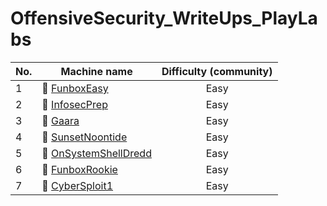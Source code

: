 # OffensiveSecurity_WriteUps_PlayLabs

| No.  | Machine name                                                                          |  Difficulty (community)  |
| ---- | ------------------------------------------------------------------------------------- | :-----------------------:|
| 1    | 📗 [FunboxEasy](../main/FunboxEasy-room/FunboxEasy-room.md)                           | Easy                     |
| 2    | 📗 [InfosecPrep](../main/InfosecPrep-room/InfosecPrep-room.md)                        | Easy                     |
| 3    | 📗 [Gaara](../main/Gaara-room/Gaara-room.md)                                          | Easy                     |
| 4    | 📗 [SunsetNoontide](../main/SunsetNoontide-room/SunsetNoontide-room.md)               | Easy                     |
| 5    | 📗 [OnSystemShellDredd](../main/OnSystemShellDredd-room/OnSystemShellDredd-room.md)   | Easy                     |
| 6    | 📗 [FunboxRookie](../main/FunboxRookie-room/FunboxRookie-room.md)                     | Easy                     |
| 7    | 📗 [CyberSploit1](../main/CyberSplot1-room/CyberSplot1-room.md)                       | Easy                     |

